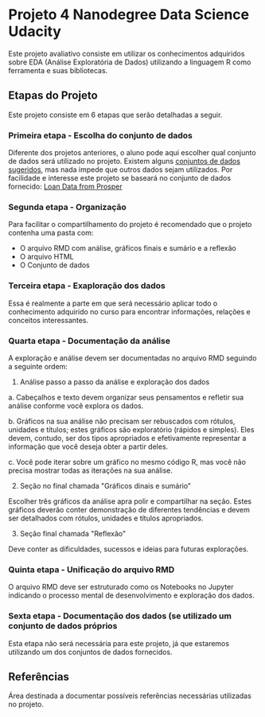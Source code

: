# Projeto 4 Nanodegree Data Science Udacity

Este projeto avaliativo consiste em utilizar os conhecimentos adquiridos sobre EDA (Análise Exploratória de Dados) utilizando a linguagem R como ferramenta e suas bibliotecas.

## Etapas do Projeto

Este projeto consiste em 6 etapas que serão detalhadas a seguir.

### Primeira etapa - Escolha do conjunto de dados

Diferente dos projetos anteriores, o aluno pode aqui escolher qual conjunto de dados será utilizado no projeto. Existem alguns [conjuntos de dados sugeridos](https://docs.google.com/document/d/1jX3vzkFuFOBGUrlcQ_Lc3jEZVlC_2yyk3tFIbwAI5GQ/edit), mas nada impede que outros dados sejam utilizados. Por facilidade e interesse este projeto se baseará no conjunto de dados fornecido: [Loan Data from Prosper](https://s3.amazonaws.com/udacity-hosted-downloads/ud651/prosperLoanData.csv)

### Segunda etapa - Organização

Para facilitar o compartilhamento do projeto é recomendado que o projeto contenha uma pasta com:

- O arquivo RMD com análise, gráficos finais e sumário e a reflexão 
- O arquivo HTML
- O Conjunto de dados

### Terceira etapa - Exaploração dos dados

Essa é realmente a parte em que será necessário aplicar todo o conhecimento adquirido no curso para encontrar informações, relações e conceitos interessantes.

### Quarta etapa - Documentação da análise

A exploração e análise devem ser documentadas no arquivo RMD seguindo a seguinte ordem:

1. Análise passo a passo da análise e exploração dos dados

a. Cabeçalhos e texto devem organizar seus pensamentos e refletir sua análise conforme você explora os dados.

b. Gráficos na sua análise não precisam ser rebuscados com rótulos, unidades e títulos; estes gráficos são exploratório (rápidos e simples). Eles devem, contudo, ser dos tipos apropriados e efetivamente representar a informação que você deseja obter a partir deles.

c. Você pode iterar sobre um gráfico no mesmo código R, mas você não precisa mostrar todas as iterações na sua análise.

2. Seção no final chamada "Gráficos dinais e sumário"

Escolher três gráficos da análise apra polir e compartilhar na seção. Estes gráficos deverão conter demonstração de diferentes tendências e devem ser detalhados com rótulos, unidades e títulos apropriados. 

3. Seção final chamada "Reflexão"

Deve conter as dificuldades, sucessos e ideias para futuras explorações. 

### Quinta etapa - Unificação do arquivo RMD

O arquivo RMD deve ser estruturado como os Notebooks no Jupyter indicando o processo mental de desenvolvimento e exploração dos dados. 

### Sexta etapa - Documentação dos dados (se utilizado um conjunto de dados próprios

Esta etapa não será necessária para este projeto, já que estaremos utilizando um dos conjuntos de dados fornecidos.

## Referências

Área destinada a documentar possíveis referências necessárias utilizadas no projeto.


